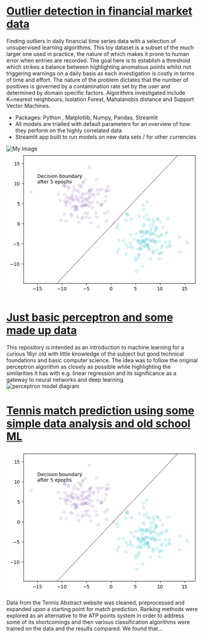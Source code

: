 # [Outlier detection in financial market data](https://github.com/dgwalters-1974/Streamlit_outliers)
Finding outliers in daily financial time series data with a selection of unsupervised learning algorithms. This toy dataset is a subset of the much larger one
used in practice, the nature of which makes it prone to human error when entries are recorded. The goal here is to establish a threshold which strikes a balance between
highlighting anomalous points whilst not triggering warnings on a daily basis as each investigation is costly in terms of time and effort. The nature of the problem
dictates that the number of positives is governed by a contamination rate set by the user and determined by domain specific factors. Algorithms investigated include
K=nearest neighbours, Isolation Forest, Mahalanobis distance and Support Vector Machines.
* Packages: Python , Matplotlib, Numpy, Pandas, Streamlit
* All models are trialled with default parameters for an overview of how they perform on the highly correlated data
* Streamlit app built to run models on new data sets / for other currencies

<img align="left" src="https://github.com/dgwalters-1974/portfolio_site/blob/main/docs/assets/images/download.png?raw=true" alt="My Image">

![chart](https://github.com/dgwalters-1974/portfolio/blob/main/docs/assets/images/chart_new.png?raw=true)

# [Just basic perceptron and some made up data](https://github.com/dgwalters-1974/perceptron_fun)
This repository is intended as an introduction to machine learning for a curious 16yr old with little knowledge of the subject but good technical foundations and
basic computer science. The idea was to follow the original perceptron algorithm as closely as possible while highlighting the similarities it has with e.g. linear
regression and its significance as a gateway to neural networks and deep learning.
![perceptron model diagram](https://github.com/dgwalters-1974/portfolio_site/blob/main/docs/assets/images/The-Perceptron-model.png?raw=true)

# [Tennis match prediction using some simple data analysis and old school ML](https://github.com/dgwalters-1974/jup_notebook/)

![tennis imagel diagram](https://github.com/dgwalters-1974/portfolio/blob/main/docs/assets/images/chart_new.png?raw=true)

Data from the Tennis Abstract website was cleaned, preprocessed and expanded upon a starting point for match prediction. Ranking methods were explored as an
alternative to the ATP points system in order to address some of its shortcomings and then various classification algorithms were trained on the data and the results
compared. We found that...
